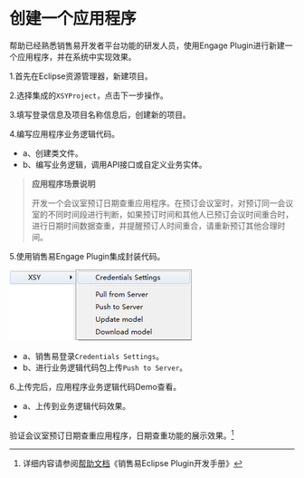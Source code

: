 # 创建一个应用程序

帮助已经熟悉销售易开发者平台功能的研发人员，使用Engage Plugin进行新建一个应用程序，并在系统中实现效果。

1.首先在Eclipse资源管理器，新建项目。

2.选择集成的`XSYProject`，点击下一步操作。

3.填写登录信息及项目名称信息后，创建新的项目。

4.编写应用程序业务逻辑代码。

* a、创建类文件。
* b、编写业务逻辑，调用API接口或自定义业务实体。

> **应用程序场景说明**
>
> 开发一个会议室预订日期查重应用程序。在预订会议室时，对预订同一会议室的不同时间段进行判断，如果预订时间和其他人已预订会议时间重合时，进行日期时间数据查重，并提醒预订人时间重合，请重新预订其他合理时间。

5.使用销售易Engage Plugin集成封装代码。

![](/assets/plugin.png)

* a、销售易登录`Credentials Settings`。
* b、进行业务逻辑代码包上传`Push to Server`。

6.上传完后，应用程序业务逻辑代码Demo查看。

* a、上传到业务逻辑代码效果。
* 
验证会议室预订日期查重应用程序，日期查重功能的展示效果。[^1]

[^1]: 详细内容请参阅[帮助文档](https://crm.xiaoshouyi.com/doc/document/index.html)《销售易Eclipse Plugin开发手册》

